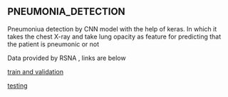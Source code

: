 ## PNEUMONIA_DETECTION
Pneumoniua detection by CNN model with the help of keras. 
In which it takes the chest X-ray and take lung opacity as feature
for predicting that the patient is pneumonic or not


Data provided by RSNA , links are below

[train and validation](https://drive.google.com/open?id=1anjwft3kynzobdrq3nzvptbftpxfos9q)

[testing](https://drive.google.com/open?id=1nvgwdmalj5w_4ahivwx43tuqsonepj1n)  


